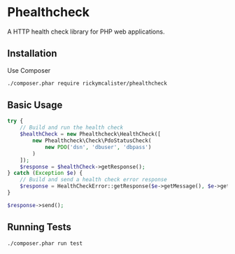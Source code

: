 # Phealthcheck

A HTTP health check library for PHP web applications.

## Installation

Use Composer

```bash
./composer.phar require rickymcalister/phealthcheck
```

## Basic Usage

```php
try {
    // Build and run the health check
    $healthCheck = new Phealthcheck\HealthCheck([
        new Phealthcheck\Check\PdoStatusCheck(
            new PDO('dsn', 'dbuser', 'dbpass')
        )
    ]);
    $response = $healthCheck->getResponse();
} catch (Exception $e) {
    // Build and send a health check error response
    $response = HealthCheckError::getResponse($e->getMessage(), $e->getCode());
}

$response->send();
```

## Running Tests

```bash
./composer.phar run test
```
